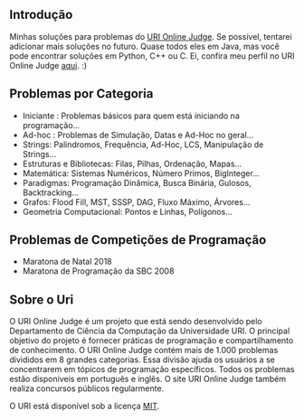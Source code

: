 ## Introdução

Minhas soluções para problemas do [URI Online Judge]. Se possível, tentarei adicionar mais soluções no futuro.
Quase todos eles em Java, mas você pode encontrar soluções em Python, C++ ou C. Ei, confira meu perfil no URI Online Judge [aqui]. :)

## Problemas por Categoria

 - Iniciante : Problemas básicos para quem está iniciando na programação...
 - Ad-hoc : Problemas de Simulação, Datas e Ad-Hoc no geral...
 - Strings: Palindromos, Frequência, Ad-Hoc, LCS, Manipulação de Strings...
 - Estruturas e Bibliotecas: Filas, Pilhas, Ordenação, Mapas...
 - Matemática: Sistemas Numéricos, Número Primos, BigInteger...
 - Paradigmas: Programação Dinâmica, Busca Binária, Gulosos, Backtracking...
 - Grafos: Flood Fill, MST, SSSP, DAG, Fluxo Máximo, Árvores...
 - Geometria Computacional: Pontos e Linhas, Polígonos...

## Problemas de Competições de Programação

  - Maratona de Natal 2018
  - Maratona de Programação da SBC 2008

## Sobre o Uri

O URI Online Judge é um projeto que está sendo desenvolvido pelo Departamento de Ciência da Computação da Universidade URI. 
O principal objetivo do projeto é fornecer práticas de programação e compartilhamento de conhecimento. 
O URI Online Judge contém mais de 1.000 problemas divididos em 8 grandes categorias.
Essa divisão ajuda os usuários a se concentrarem em tópicos de programação específicos. 
Todos os problemas estão disponíveis em português e inglês. 
O site URI Online Judge também realiza concursos públicos regularmente.

O URI está disponível sob a licença [MIT].

[URI Online Judge]: https://www.urionlinejudge.com.br/
[aqui]: https://www.urionlinejudge.com.br/judge/pt/profile/383035
[MIT]: https://opensource.org/licenses/mit-license.php
